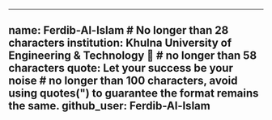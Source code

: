 
---
name: Ferdib-Al-Islam # No longer than 28 characters
institution: Khulna University of Engineering & Technology 🚩 # no longer than 58 characters
quote: Let your success be your noise # no longer than 100 characters, avoid using quotes(") to guarantee the format remains the same.
github_user: Ferdib-Al-Islam
---

